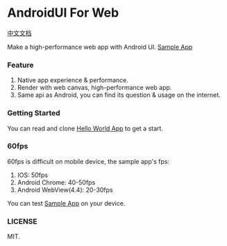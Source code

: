 # AndroidUI For Web
[中文文档](https://github.com/linfaxin/AndroidUI4Web/blob/master/README_cn.md)

Make a high-performance web app with Android UI.
[Sample App](http://linfaxin.com/AndroidUI4Web/sample/main.html)


### Feature

1. Native app experience & performance.
2. Render with web canvas, high-performance web app.
3. Same api as Android, you can find its question & usage on the internet.


### Getting Started 

You can read and clone [Hello World App](https://github.com/linfaxin/AndroidUI4Web-HelloWorld) to get a start.


### 60fps

60fps is difficult on mobile device, the sample app's fps:

1. IOS: 50fps
2. Android Chrome: 40-50fps
3. Android WebView(4.4): 20-30fps

You can test [Sample App](http://linfaxin.com/AndroidUI4Web/sample/main.html) on your device.


### LICENSE

MIT.
